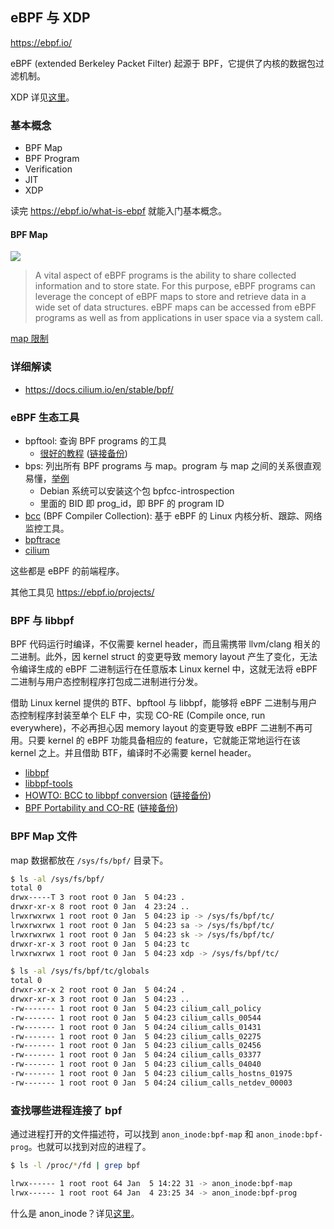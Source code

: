 ## eBPF 与 XDP

https://ebpf.io/

eBPF (extended Berkeley Packet Filter) 起源于 BPF，它提供了内核的数据包过滤机制。

XDP 详见[这里](./xdp.md)。

### 基本概念

- BPF Map
- BPF Program
- Verification
- JIT
- XDP

读完 https://ebpf.io/what-is-ebpf 就能入门基本概念。

#### BPF Map

![](https://ebpf.io/static/map_architecture-e7909dc59d2b139b77f901fce04f60a1.png)

> A vital aspect of eBPF programs is the ability to share collected information and to store state. For this purpose, eBPF programs can leverage the concept of eBPF maps to store and retrieve data in a wide set of data structures. eBPF maps can be accessed from eBPF programs as well as from applications in user space via a system call.

[map 限制](https://docs.cilium.io/en/stable/concepts/ebpf/maps/)

### 详细解读

- https://docs.cilium.io/en/stable/bpf/

### eBPF 生态工具

- bpftool: 查询 BPF programs 的工具
  - [很好的教程](https://qmonnet.github.io/whirl-offload/2021/09/23/bpftool-features-thread/) ([链接备份](https://web.archive.org/web/20221217204319/https://qmonnet.github.io/whirl-offload/2021/09/23/bpftool-features-thread/))
- bps: 列出所有 BPF programs 与 map。program 与 map 之间的关系很直观易懂，[举例](https://github.com/iovisor/bcc/blob/master/introspection/bps_example.txt)
  - Debian 系统可以安装这个包 bpfcc-introspection
  - 里面的 BID 即 prog_id，即 BPF 的 program ID
- [bcc](https://github.com/iovisor/bcc) (BPF Compiler Collection): 基于 eBPF 的 Linux 内核分析、跟踪、网络监控工具。
- [bpftrace](https://github.com/iovisor/bpftrace)
- [cilium](https://github.com/cilium/cilium)

这些都是 eBPF 的前端程序。

其他工具见 https://ebpf.io/projects/

### BPF 与 libbpf

BPF 代码运行时编译，不仅需要 kernel header，而且需携带 llvm/clang 相关的二进制。此外，因 kernel struct 的变更导致 memory layout 产生了变化，无法令编译生成的 eBPF 二进制运行在任意版本 Linux kernel 中，这就无法将 eBPF 二进制与用户态控制程序打包成二进制进行分发。

借助 Linux kernel 提供的 BTF、bpftool 与 libbpf，能够将 eBPF 二进制与用户态控制程序封装至单个 ELF 中，实现 CO-RE (Compile once, run everywhere)，不必再担心因 memory layout 的变更导致 eBPF 二进制不再可用。只要 kernel 的 eBPF 功能具备相应的 feature，它就能正常地运行在该 kernel 之上。并且借助 BTF，编译时不必需要 kernel header。

- [libbpf][]
- [libbpf-tools](https://github.com/iovisor/bcc/tree/master/libbpf-tools)
- [HOWTO: BCC to libbpf conversion](https://facebookmicrosites.github.io/bpf/blog/2020/02/20/bcc-to-libbpf-howto-guide.html) ([链接备份](https://web.archive.org/web/20221130165544/https://facebookmicrosites.github.io/bpf/blog/2020/02/20/bcc-to-libbpf-howto-guide.html))
- [BPF Portability and CO-RE](https://facebookmicrosites.github.io/bpf/blog/2020/02/19/bpf-portability-and-co-re.html) ([链接备份](https://web.archive.org/web/20230120022211/https://facebookmicrosites.github.io/bpf/blog/2020/02/19/bpf-portability-and-co-re.html))

### BPF Map 文件

map 数据都放在 `/sys/fs/bpf/` 目录下。

```sh
$ ls -al /sys/fs/bpf/
total 0
drwx-----T 3 root root 0 Jan  5 04:23 .
drwxr-xr-x 8 root root 0 Jan  4 23:24 ..
lrwxrwxrwx 1 root root 0 Jan  5 04:23 ip -> /sys/fs/bpf/tc/
lrwxrwxrwx 1 root root 0 Jan  5 04:23 sa -> /sys/fs/bpf/tc/
lrwxrwxrwx 1 root root 0 Jan  5 04:23 sk -> /sys/fs/bpf/tc/
drwxr-xr-x 3 root root 0 Jan  5 04:23 tc
lrwxrwxrwx 1 root root 0 Jan  5 04:23 xdp -> /sys/fs/bpf/tc/

$ ls -al /sys/fs/bpf/tc/globals
total 0
drwxr-xr-x 2 root root 0 Jan  5 04:24 .
drwxr-xr-x 3 root root 0 Jan  5 04:23 ..
-rw------- 1 root root 0 Jan  5 04:23 cilium_call_policy
-rw------- 1 root root 0 Jan  5 04:23 cilium_calls_00544
-rw------- 1 root root 0 Jan  5 04:24 cilium_calls_01431
-rw------- 1 root root 0 Jan  5 04:23 cilium_calls_02275
-rw------- 1 root root 0 Jan  5 04:23 cilium_calls_02456
-rw------- 1 root root 0 Jan  5 04:24 cilium_calls_03377
-rw------- 1 root root 0 Jan  5 04:23 cilium_calls_04040
-rw------- 1 root root 0 Jan  5 04:23 cilium_calls_hostns_01975
-rw------- 1 root root 0 Jan  5 04:24 cilium_calls_netdev_00003
```

[libbpf]: https://github.com/libbpf/libbpf

### 查找哪些进程连接了 bpf

通过进程打开的文件描述符，可以找到 `anon_inode:bpf-map` 和 `anon_inode:bpf-prog`。也就可以找到对应的进程了。

```sh
$ ls -l /proc/*/fd | grep bpf

lrwx------ 1 root root 64 Jan  5 14:22 31 -> anon_inode:bpf-map
lrwx------ 1 root root 64 Jan  4 23:25 34 -> anon_inode:bpf-prog
```

什么是 anon_inode？详见[这里](./anon_inode.md)。
